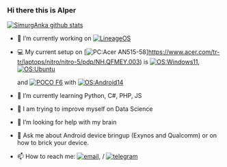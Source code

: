 ### Hi there this is Alper 
[![SimurgAnka github stats](https://github-readme-stats.vercel.app/api?username=AlperHuda&hide=issues&show_icons=true&include_all_commits=true&theme=dracula)](https://github.com/AlperHuda)

- 🔭 I’m currently working on [![LineageOS](https://img.shields.io/badge/LineageOS-167b80?style=flat-square&logo=lineageos)](https://github.com/LineageOS)
- 💻 My current setup on
  [![PC:Acer AN515-58](https://img.shields.io/badge/PC-Acer%20Nitro%20-red?style=flat-square&logo=acer&logoColor=ffffff)]https://www.acer.com/tr-tr/laptops/nitro/nitro-5/pdp/NH.QFMEY.003) is
  [![OS:Windows11](https://img.shields.io/badge/OS-Windows11-blue?style=flat-square&logo=microsoft)](https://www.microsoft.com),
  [![OS:Ubuntu](https://img.shields.io/badge/OS-Ubuntu-red?style=flat-square&logo=ubuntu)](https://ubuntu.com)
  
  and [![POCO F6](https://img.shields.io/badge/Redmi%20K20-fd4900?style=flat-square&logo=xiaomi&logoColor=ffffff)](https://www.mi.com/global/f6/) with
  [![OS:Android14](https://img.shields.io/badge/OS-Android14-green?style=flat-square&logo=android)](https://www.android.com/)
  

- 🌱 I’m currently learning Python, C#, PHP, JS
- 🤔 I am trying to improve myself on Data Science
- 🤔 I’m looking for help with my brain
- 💬 Ask me about Android device bringup (Exynos and Qualcomm) or on how to brick your device.
- 📫 How to reach me: [![email](https://img.shields.io/badge/Email-hudalper@gmail.com-red?style=flat-square&logo=gmail)](mailto:hudalper@gmail.com), / [![telegram](https://img.shields.io/badge/Telegram-Alper-blue?style=flat-square&logo=telegram)](https://t.me/AlperHuda)

<div align="center">

<div/>
